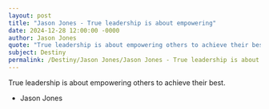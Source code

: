 ```yaml
---
layout: post
title: "Jason Jones - True leadership is about empowering"
date: 2024-12-28 12:00:00 -0000
author: Jason Jones
quote: "True leadership is about empowering others to achieve their best."
subject: Destiny
permalink: /Destiny/Jason Jones/Jason Jones - True leadership is about empowering
---
```


True leadership is about empowering others to achieve their best.

- Jason Jones
